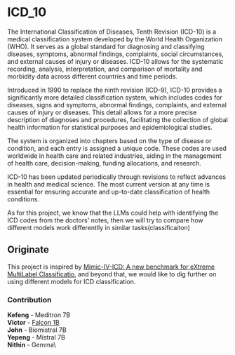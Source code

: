 # ICD_10
The International Classification of Diseases, Tenth Revision (ICD-10) is a medical classification system developed by the World Health Organization (WHO). It serves as a global standard for diagnosing and classifying diseases, symptoms, abnormal findings, complaints, social circumstances, and external causes of injury or diseases. ICD-10 allows for the systematic recording, analysis, interpretation, and comparison of mortality and morbidity data across different countries and time periods.

Introduced in 1990 to replace the ninth revision (ICD-9), ICD-10 provides a significantly more detailed classification system, which includes codes for diseases, signs and symptoms, abnormal findings, complaints, and external causes of injury or diseases. This detail allows for a more precise description of diagnoses and procedures, facilitating the collection of global health information for statistical purposes and epidemiological studies.

The system is organized into chapters based on the type of disease or condition, and each entry is assigned a unique code. These codes are used worldwide in health care and related industries, aiding in the management of health care, decision-making, funding allocations, and research.

ICD-10 has been updated periodically through revisions to reflect advances in health and medical science. The most current version at any time is essential for ensuring accurate and up-to-date classification of health conditions.

As for this project, we know that the LLMs could help with identifying the ICD codes from the doctors' notes, then we will try to compare how different models work differentlly in similar tasks\(classificaiton\)

## Originate

This project is inspired by [Mimic-IV-ICD: A new benchmark for eXtreme MultiLabel Classificatio](https://arxiv.org/abs/2304.13998),
and beyond that, we would like to dig further on using different models for ICD classification.

### Contribution

**Kefeng** - Meditron 7B \
**Victor** - [Falcon 1B](Single_GPU_FineTuning_ICD_data.ipynb) \
**John** - Biomistral 7B\
**Yepeng** - Mistral 7B\
**Nithin** - Gemma\

